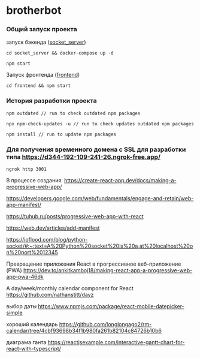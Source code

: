 # brotherbot




### Общий запуск проекта
запуск бэкенда ([socket_server](socket_server))

    cd socket_server && docker-compose up -d
    
    npm start


Запуск фронтенда ([frontend](frontend))

    cd frontend && npm start


### История разработки проекта


    npm outdated // run to check outdated npm packages

    npx npm-check-updates -u // run to check updates outdated npm packages

    npm install // run to update npm packages

### Для получения временного  домена с SSL для разработки типа https://d344-192-109-241-26.ngrok-free.app/

    ngrok http 3001

В процессе создания: 
https://create-react-app.dev/docs/making-a-progressive-web-app/

https://developers.google.com/web/fundamentals/engage-and-retain/web-app-manifest/

https://tuhub.ru/posts/progressive-web-app-with-react

https://web.dev/articles/add-manifest

https://ioflood.com/blog/python-socket/#:~:text=A%20Python%20socket%20is%20a,at%20localhost%20on%20port%2012345


Превращение приложения React в прогрессивное веб-приложение (PWA)
https://dev.to/ankitkamboj18/making-react-app-a-progressive-web-app-pwa-46dk

A day/week/monthly calendar component for React
https://github.com/nathanstitt/dayz

выбор даты
https://www.npmjs.com/package/react-mobile-datepicker-simple

хороший календарь
https://github.com/longlongago2/rm-calendar/tree/4cbf93698b34f1b980fa261b82104c84726b10b6

диаграма ганта
https://reactjsexample.com/interactive-gantt-chart-for-react-with-typescript/
